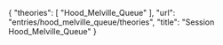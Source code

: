 {
    "theories": [
        "Hood_Melville_Queue"
    ],
    "url": "entries/hood_melville_queue/theories",
    "title": "Session Hood_Melville_Queue"
}
